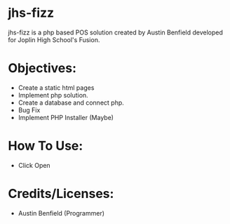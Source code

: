 # jhs-fizz
jhs-fizz is a php based POS solution created by Austin Benfield developed for Joplin High School's Fusion.  
# Objectives:
- Create a static html pages
- Implement php solution.
- Create a database and connect php.
- Bug Fix
- Implement PHP Installer (Maybe)

# How To Use:
- Click Open

# Credits/Licenses:
- Austin Benfield (Programmer)
